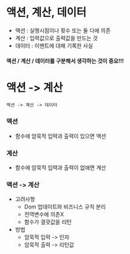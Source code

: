 # 액션, 계산, 데이터

- 액션 : 실행시점이나 횟수 또는 둘 다에 의존
- 계산 : 입력값으로 출력값을 만드는 것
- 데이터 : 이벤트에 대해 기록한 사실

#### 액션 / 계산 / 데이터를 구분해서 생각하는 것이 중요!!!

# 액션 -> 계산

```
액션 -> 계산 -> 데이터
```

### 액션

- 함수에 암묵적 입력과 출력이 있으면 액션

### 계산

- 함수에 암묵적 입력과 출력이 없애면 계산

### 액션 -> 계산

- 고려사항
  - Dom 업데이트와 비즈니스 규칙 분리
  - 전역변수에 의존X
  - 함수가 결괏값을 리턴
- 방법
  - 암묵적 입력 -> 인자
  - 암묵적 출력 -> 리턴값

